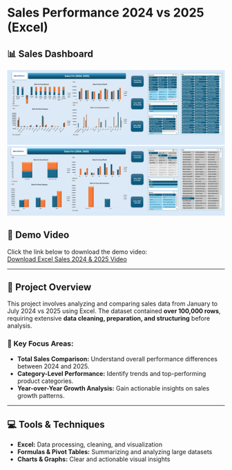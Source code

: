 # Sales Performance 2024 vs 2025 (Excel)

## 📊 Sales Dashboard

![Excel Sales 2024 & 2025](Excel%20Sales%202024%20&%202025.jpeg)  
![Excel Sales 2024& 2025](Excel%20Sales%202024&%202025.jpeg)  

## 🎥 Demo Video

Click the link below to download the demo video:  
[Download Excel Sales 2024 & 2025 Video](Excel%20Sales%202024%20&%202025.mp4)

---

## 📝 Project Overview

This project involves analyzing and comparing sales data from January to July 2024 vs 2025 using Excel. The dataset contained **over 100,000 rows**, requiring extensive **data cleaning, preparation, and structuring** before analysis.

### 🔹 Key Focus Areas:
- **Total Sales Comparison:** Understand overall performance differences between 2024 and 2025.  
- **Category-Level Performance:** Identify trends and top-performing product categories.  
- **Year-over-Year Growth Analysis:** Gain actionable insights on sales growth patterns.  

---

## 💻 Tools & Techniques
- **Excel:** Data processing, cleaning, and visualization  
- **Formulas & Pivot Tables:** Summarizing and analyzing large datasets  
- **Charts & Graphs:** Clear and actionable visual insights
